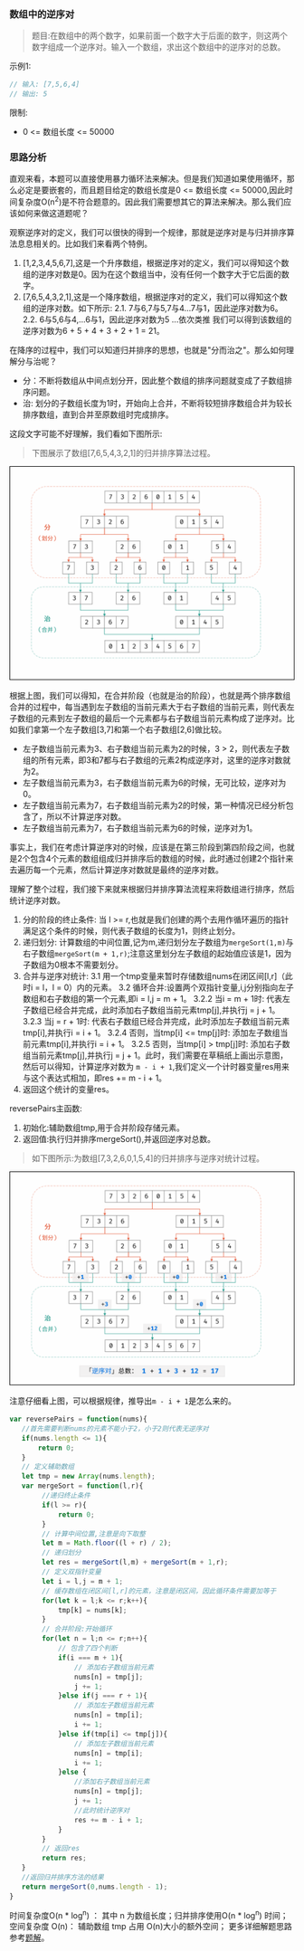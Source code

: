 ### 数组中的逆序对

> 题目:在数组中的两个数字，如果前面一个数字大于后面的数字，则这两个数字组成一个逆序对。输入一个数组，求出这个数组中的逆序对的总数。

示例1:

```js
// 输入: [7,5,6,4]
// 输出: 5
```

限制:

* 0 <= 数组长度 <= 50000

### 思路分析

直观来看，本题可以直接使用暴力循环法来解决。但是我们知道如果使用循环，那么必定是要嵌套的，而且题目给定的数组长度是0 <= 数组长度 <= 50000,因此时间复杂度O(n<sup>2</sup>)是不符合题意的。因此我们需要想其它的算法来解决。那么我们应该如何来做这道题呢？

观察逆序对的定义，我们可以很快的得到一个规律，那就是逆序对是与归并排序算法息息相关的。比如我们来看两个特例。

1. [1,2,3,4,5,6,7],这是一个升序数组，根据逆序对的定义，我们可以得知这个数组的逆序对数是0。因为在这个数组当中，没有任何一个数字大于它后面的数字。
2. [7,6,5,4,3,2,1],这是一个降序数组，根据逆序对的定义，我们可以得知这个数组的逆序对数。如下所示:
    2.1. 7与6,7与5,7与4...7与1，因此逆序对数为6。
    2.2. 6与5,6与4,...6与1，因此逆序对数为5
  ...依次类推
我们可以得到该数组的逆序对数为6 + 5 + 4 + 3 + 2 + 1 = 21。

在降序的过程中，我们可以知道归并排序的思想，也就是"分而治之"。那么如何理解分与治呢？

* 分：不断将数组从中间点划分开，因此整个数组的排序问题就变成了子数组排序问题。
* 治: 划分的子数组长度为1时，开始向上合并，不断将较短排序数组合并为较长排序数组，直到合并至原数组时完成排序。

这段文字可能不好理解，我们看如下图所示:

> 下图展示了数组[7,6,5,4,3,2,1]的归并排序算法过程。

![](../images/reversePairs-1.png)

根据上图，我们可以得知，在合并阶段（也就是治的阶段），也就是两个排序数组合并的过程中，每当遇到左子数组的当前元素大于右子数组的当前元素，则代表左子数组的元素到左子数组的最后一个元素都与右子数组当前元素构成了逆序对。比如我们拿第一个左子数组[3,7]和第一个右子数组[2,6]做比较。

* 左子数组当前元素为3、右子数组当前元素为2的时候，3 > 2，则代表左子数组的所有元素，即3和7都与右子数组的元素2构成逆序对，这里的逆序对数就为2。
* 左子数组当前元素为3，右子数组当前元素为6的时候，无可比较，逆序对为0。
* 左子数组当前元素为7，右子数组当前元素为2的时候，第一种情况已经分析包含了，所以不计算逆序对数。
* 左子数组当前元素为7，右子数组当前元素为6的时候，逆序对为1。

事实上，我们在考虑计算逆序对的时候，应该是在第三阶段到第四阶段之间，也就是2个包含4个元素的数组组成归并排序后的数组的时候，此时通过创建2个指针来去遍历每一个元素，然后计算逆序对数就是最终的逆序对数。

理解了整个过程，我们接下来就来根据归并排序算法流程来将数组进行排序，然后统计逆序对数。

1. 分的阶段的终止条件: 当 l >= r,也就是我们创建的两个去用作循环遍历的指针满足这个条件的时候，则代表子数组的长度为1，则终止划分。
2. 递归划分: 计算数组的中间位置,记为m,递归划分左子数组为`mergeSort(1,m)`与右子数组`mergeSort(m + 1,r)`;注意这里划分左子数组的起始值应该是1，因为子数组为0根本不需要划分。
3. 合并与逆序对统计:
   3.1 用一个tmp变量来暂时存储数组nums在闭区间[l,r]（此时i = l，l = 0）内的元素。
   3.2 循环合并:设置两个双指针变量,i,j分别指向左子数组和右子数组的第一个元素,即i = l,j = m + 1。
        3.2.2 当i = m + 1时: 代表左子数组已经合并完成，此时添加右子数组当前元素tmp[j],并执行j = j + 1。
        3.2.3 当j = r + 1时: 代表右子数组已经合并完成，此时添加左子数组当前元素tmp[i],并执行i = i + 1。
        3.2.4 否则，当tmp[i] <= tmp[j]时: 添加左子数组当前元素tmp[i],并执行i = i + 1。
        3.2.5 否则，当tmp[i] > tmp[j]时: 添加右子数组当前元素tmp[j],并执行j = j + 1。此时，我们需要在草稿纸上画出示意图，然后可以得知，计算逆序对数为
        `m - i + 1`,我们定义一个计时器变量res用来与这个表达式相加，即res += m - i + 1。
4. 返回这个统计的变量res。

reversePairs主函数:

1. 初始化:辅助数组tmp,用于合并阶段存储元素。
2. 返回值:执行归并排序mergeSort(),并返回逆序对总数。

> 如下图所示:为数组[7,3,2,6,0,1,5,4]的归并排序与逆序对统计过程。

![](../images/reversePairs-2.png)

注意仔细看上图，可以根据规律，推导出`m - i + 1`是怎么来的。

```js
var reversePairs = function(nums){
   //首先需要判断nums的元素不能小于2，小于2则代表无逆序对
   if(nums.length <= 1){
       return 0;
   }
   // 定义辅助数组
   let tmp = new Array(nums.length);
   var mergeSort = function(l,r){
        //递归终止条件
        if(l >= r){
            return 0;
        }
        // 计算中间位置,注意是向下取整
        let m = Math.floor((l + r) / 2);
        // 递归划分
        let res = mergeSort(l,m) + mergeSort(m + 1,r);
        // 定义双指针变量
        let i = l,j = m + 1;
        // 缓存数组在闭区间[l,r]的元素，注意是闭区间，因此循环条件需要加等于
        for(let k = l;k <= r;k++){
            tmp[k] = nums[k];
        }
        // 合并阶段:开始循环
        for(let n = l;n <= r;n++){
            // 包含了四个判断
            if(i === m + 1){
                // 添加右子数组当前元素
                nums[n] = tmp[j];
                j += 1;
            }else if(j === r + 1){
                // 添加左子数组当前元素
                nums[n] = tmp[i];
                i += 1;
            }else if(tmp[i] <= tmp[j]){
                // 添加左子数组当前元素
                nums[n] = tmp[i];
                i += 1;
            }else {
                //添加右子数组当前元素
                nums[n] = tmp[j];
                j += 1;
                //此时统计逆序对
                res += m - i + 1;
            }
        }
        // 返回res
        return res;
   }
   //返回归并排序方法的结果
   return mergeSort(0,nums.length - 1);
}

```

时间复杂度O(n * log<sup>n</sup>) ： 其中 n 为数组长度；归并排序使用O(n * log<sup>n</sup>) 时间；
空间复杂度 O(n)： 辅助数组 tmp 占用 O(n)大小的额外空间；
更多详细解题思路参考[题解](https://leetcode-cn.com/problems/shu-zu-zhong-de-ni-xu-dui-lcof/solution/jian-zhi-offer-51-shu-zu-zhong-de-ni-xu-pvn2h/)。

